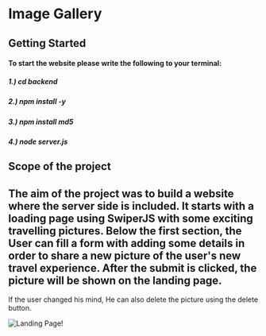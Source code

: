 # Image Gallery


## Getting Started 

#### To start the website please write the following to your terminal: 

##### 1.) cd backend
##### 2.) npm install -y
##### 3.) npm install md5
##### 4.) node server.js

## Scope of the project

## The aim of the project was to build a website where the server side is included. It starts with a loading page using SwiperJS with some exciting travelling pictures. Below the first section, the User can fill a form with adding some details in order to share a new picture of the user's new travel experience. After the submit is clicked, the picture will be shown on the landing page. 

 If the user changed his mind, He can also delete the picture using the delete button.

![Landing Page!](/frontend/public/images/image_gallery.jpg "Landing Page")

